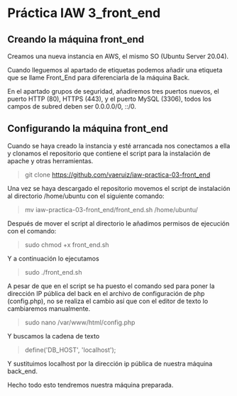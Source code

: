 # Práctica IAW 3_front_end

## Creando la máquina front_end

Creamos una nueva instancia en AWS, el mismo SO (Ubuntu Server 20.04).

Cuando lleguemos al apartado de etiquetas podemos añadir una etiqueta que se llame Front_End para diferenciarla de la máquina Back.

En el apartado grupos de seguridad, añadiremos tres puertos nuevos, el puerto HTTP (80), HTTPS (443), y el puerto MySQL (3306), todos los campos de subred deben ser 0.0.0.0/0, ::/0.

## Configurando la máquina front_end

Cuando se haya creado la instancia y esté arrancada nos conectamos a ella y clonamos el repositorio que contiene el script para la instalación de apache y otras herramientas.

>git clone https://github.com/vaeruiz/iaw-practica-03-front_end

Una vez se haya descargado el repositorio movemos el script de instalación al directorio /home/ubuntu con el siguiente comando:

>mv iaw-practica-03-front_end/front_end.sh /home/ubuntu/

Después de mover el script al directorio le añadimos permisos de ejecución con el comando:

>sudo chmod +x front_end.sh

Y a continuación lo ejecutamos

>sudo ./front_end.sh

A pesar de que en el script se ha puesto el comando sed para poner la dirección IP pública del back en el archivo de configuración de php (config.php), no se realiza el cambio así que con el editor de texto lo cambiaremos manualmente.

>sudo nano /var/www/html/config.php

Y buscamos la cadena de texto 

>define('DB_HOST', 'localhost');

Y sustituimos localhost por la dirección ip pública de nuestra máquina back_end.

Hecho todo esto tendremos nuestra máquina preparada.